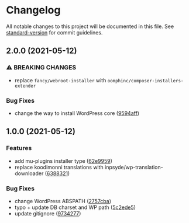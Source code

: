 # Changelog

All notable changes to this project will be documented in this file. See [standard-version](https://github.com/conventional-changelog/standard-version) for commit guidelines.

## 2.0.0 (2021-05-12)


### ⚠ BREAKING CHANGES

* replace `fancy/webroot-installer` with
`oomphinc/composer-installers-extender`

### Bug Fixes

* change the way to install WordPress core ([9594aff](https://github.com/ArmandPhilippot/wordpress-composer/commit/9594aff8d1e863b697ad5c9288f2ee836692ce05))

## 1.0.0 (2021-05-12)


### Features

* add mu-plugins installer type ([62e9959](https://github.com/ArmandPhilippot/wordpress-composer/commit/62e995978237aab955d52a32759308183bcca4a3))
* replace koodimonni translations with inpsyde/wp-translation-downloader ([6388321](https://github.com/ArmandPhilippot/wordpress-composer/commit/6388321dbd220e93784e7525c2b00651fe03bde1))


### Bug Fixes

* change WordPress ABSPATH ([2757cba](https://github.com/ArmandPhilippot/wordpress-composer/commit/2757cba5da9cf5c5d94608d0b795bd662a84c12e))
* typo + update DB charset and WP path ([5c2ede5](https://github.com/ArmandPhilippot/wordpress-composer/commit/5c2ede58a9ea85c90fb769e5784a882fdbf5ec2e))
* update gitignore ([9734277](https://github.com/ArmandPhilippot/wordpress-composer/commit/973427709d575779ed4e71f5faa86ea60958861d))
